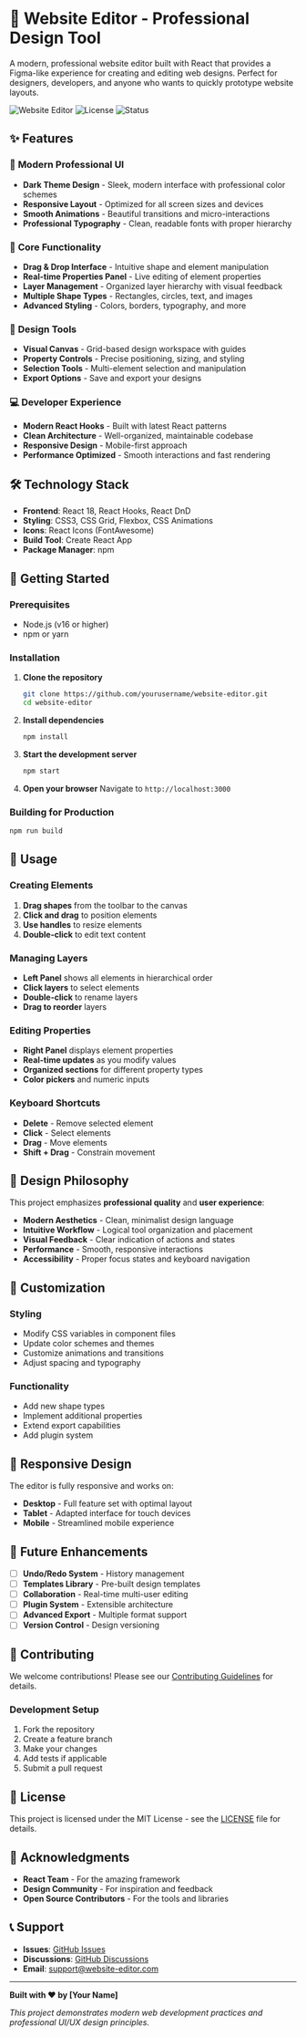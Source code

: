 # 🎨 Website Editor - Professional Design Tool

A modern, professional website editor built with React that provides a Figma-like experience for creating and editing web designs. Perfect for designers, developers, and anyone who wants to quickly prototype website layouts.

![Website Editor](https://img.shields.io/badge/React-18.3.1-blue?style=for-the-badge&logo=react)
![License](https://img.shields.io/badge/License-MIT-green?style=for-the-badge)
![Status](https://img.shields.io/badge/Status-Production%20Ready-brightgreen?style=for-the-badge)

## ✨ Features

### 🎯 **Modern Professional UI**
- **Dark Theme Design** - Sleek, modern interface with professional color schemes
- **Responsive Layout** - Optimized for all screen sizes and devices
- **Smooth Animations** - Beautiful transitions and micro-interactions
- **Professional Typography** - Clean, readable fonts with proper hierarchy

### 🚀 **Core Functionality**
- **Drag & Drop Interface** - Intuitive shape and element manipulation
- **Real-time Properties Panel** - Live editing of element properties
- **Layer Management** - Organized layer hierarchy with visual feedback
- **Multiple Shape Types** - Rectangles, circles, text, and images
- **Advanced Styling** - Colors, borders, typography, and more

### 🎨 **Design Tools**
- **Visual Canvas** - Grid-based design workspace with guides
- **Property Controls** - Precise positioning, sizing, and styling
- **Selection Tools** - Multi-element selection and manipulation
- **Export Options** - Save and export your designs

### 💻 **Developer Experience**
- **Modern React Hooks** - Built with latest React patterns
- **Clean Architecture** - Well-organized, maintainable codebase
- **Responsive Design** - Mobile-first approach
- **Performance Optimized** - Smooth interactions and fast rendering

## 🛠️ Technology Stack

- **Frontend**: React 18, React Hooks, React DnD
- **Styling**: CSS3, CSS Grid, Flexbox, CSS Animations
- **Icons**: React Icons (FontAwesome)
- **Build Tool**: Create React App
- **Package Manager**: npm

## 🚀 Getting Started

### Prerequisites
- Node.js (v16 or higher)
- npm or yarn

### Installation

1. **Clone the repository**
   ```bash
   git clone https://github.com/yourusername/website-editor.git
   cd website-editor
   ```

2. **Install dependencies**
   ```bash
   npm install
   ```

3. **Start the development server**
   ```bash
   npm start
   ```

4. **Open your browser**
   Navigate to `http://localhost:3000`

### Building for Production

```bash
npm run build
```

## 📱 Usage

### Creating Elements
1. **Drag shapes** from the toolbar to the canvas
2. **Click and drag** to position elements
3. **Use handles** to resize elements
4. **Double-click** to edit text content

### Managing Layers
- **Left Panel** shows all elements in hierarchical order
- **Click layers** to select elements
- **Double-click** to rename layers
- **Drag to reorder** layers

### Editing Properties
- **Right Panel** displays element properties
- **Real-time updates** as you modify values
- **Organized sections** for different property types
- **Color pickers** and numeric inputs

### Keyboard Shortcuts
- **Delete** - Remove selected element
- **Click** - Select elements
- **Drag** - Move elements
- **Shift + Drag** - Constrain movement

## 🎨 Design Philosophy

This project emphasizes **professional quality** and **user experience**:

- **Modern Aesthetics** - Clean, minimalist design language
- **Intuitive Workflow** - Logical tool organization and placement
- **Visual Feedback** - Clear indication of actions and states
- **Performance** - Smooth, responsive interactions
- **Accessibility** - Proper focus states and keyboard navigation

## 🔧 Customization

### Styling
- Modify CSS variables in component files
- Update color schemes and themes
- Customize animations and transitions
- Adjust spacing and typography

### Functionality
- Add new shape types
- Implement additional properties
- Extend export capabilities
- Add plugin system

## 📱 Responsive Design

The editor is fully responsive and works on:
- **Desktop** - Full feature set with optimal layout
- **Tablet** - Adapted interface for touch devices
- **Mobile** - Streamlined mobile experience

## 🚀 Future Enhancements

- [ ] **Undo/Redo System** - History management
- [ ] **Templates Library** - Pre-built design templates
- [ ] **Collaboration** - Real-time multi-user editing
- [ ] **Plugin System** - Extensible architecture
- [ ] **Advanced Export** - Multiple format support
- [ ] **Version Control** - Design versioning

## 🤝 Contributing

We welcome contributions! Please see our [Contributing Guidelines](CONTRIBUTING.md) for details.

### Development Setup
1. Fork the repository
2. Create a feature branch
3. Make your changes
4. Add tests if applicable
5. Submit a pull request

## 📄 License

This project is licensed under the MIT License - see the [LICENSE](LICENSE) file for details.

## 🙏 Acknowledgments

- **React Team** - For the amazing framework
- **Design Community** - For inspiration and feedback
- **Open Source Contributors** - For the tools and libraries

## 📞 Support

- **Issues**: [GitHub Issues](https://github.com/yourusername/website-editor/issues)
- **Discussions**: [GitHub Discussions](https://github.com/yourusername/website-editor/discussions)
- **Email**: support@website-editor.com

---

**Built with ❤️ by [Your Name]**

*This project demonstrates modern web development practices and professional UI/UX design principles.*